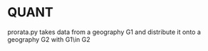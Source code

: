 # QUANT

prorata.py takes data from a geography G1 and distribute it onto a geography G2 with G1\in G2
